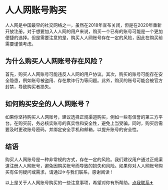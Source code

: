 # 人人网账号购买

人人网是中国最早的社交网络之一，虽然在2018年宣布关闭，但是在2020年重新开放注册。对于想要加入人人网的用户来说，购买一个已有的账号可能是一个更加便捷的选择。但是需要注意的是，购买人人网账号存在一定的风险，因此在购买前需要谨慎考虑。

## 为什么购买人人网账号存在风险？

首先，购买人人网账号可能违反人人网的用户协议。其次，购买的账号可能存在安全隐患，例如账号被盗用、存在欺诈行为等问题。此外，购买的账号可能会被官方封禁，导致购买者损失。

## 如何购买安全的人人网账号？

如果你坚持购买人人网账号，建议选择正规渠道购买，例如一些有信誉的第三方平台。在购买前，务必核实账号的真实性和安全性，避免上当受骗。同时，购买后需要及时更改账号密码，并绑定安全手机和邮箱，以提升账号的安全性。

## 结语

购买人人网账号是一种非常规的方式，存在一定的风险。我们建议用户通过正规渠道注册人人网账号，避免因购买账号而导致的损失和风险。如果你对人人网账号购买有任何疑问或需求，请通过✈与我们联系，感谢阅读！

以上是关于人人网账号购买的一些注意事项，希望对你有所帮助。[点我联系✈](https://my.G208.com)